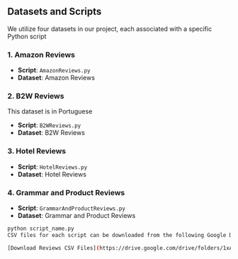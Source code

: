 
## Datasets and Scripts

We utilize four datasets in our project, each associated with a specific Python script

### 1. Amazon Reviews

- **Script**: `AmazonReviews.py`
- **Dataset**: Amazon Reviews
### 2. B2W Reviews

This dataset is in Portuguese

- **Script**: `B2WReviews.py`
- **Dataset**: B2W Reviews

### 3. Hotel Reviews

- **Script**: `HotelReviews.py`
- **Dataset**: Hotel Reviews

### 4. Grammar and Product Reviews

- **Script**: `GrammarAndProductReviews.py`
- **Dataset**: Grammar and Product Reviews

```bash
python script_name.py
CSV files for each script can be downloaded from the following Google Drive link:

[Download Reviews CSV Files](https://drive.google.com/drive/folders/1xAAJsLGaZQ-wySvmipbY7hCookr3piAm?usp=sharing)

